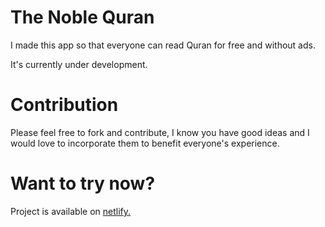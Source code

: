 # The Noble Quran

I made this app so that everyone can read Quran for free and without ads.

It's currently under development.

# Contribution

Please feel free to fork and contribute, I know you have good ideas and I would love to incorporate them to benefit everyone's experience.

# Want to try now?

Project is available on [netlify.](https://noblequran.netlify.app)

